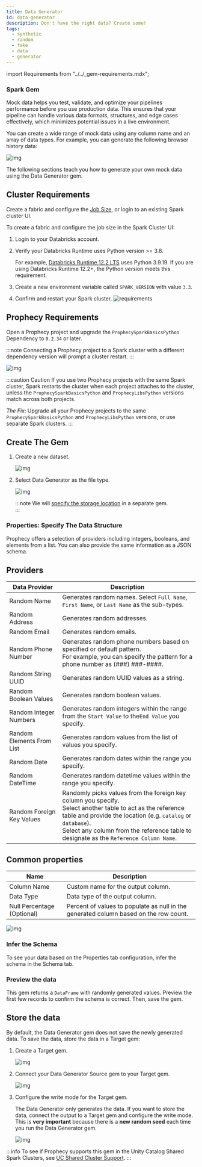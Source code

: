 ```yaml
---
title: Data Generator
id: data-generator
description: Don't have the right data? Create some!
tags:
  - synthetic
  - random
  - fake
  - data
  - generator
---
```


import Requirements from "../../\_gem-requirements.mdx";

<h3><span class="badge">Spark Gem</span></h3>

<Requirements
  packagename="ProphecySparkBasicsPython"
  packageversion="0.2.36"
  scalalib="8.5.0"
  pythonlib="1.9.24"
  packageversion122="Not Supported"
  packageversion143="Not Supported"
  packageversion154="Supported 0.2.36+"
/>

Mock data helps you test, validate, and optimize your pipelines performance before you use production data. This ensures that your pipeline can handle various data formats, structures, and edge cases effectively, which minimizes potential issues in a live environment.

You can create a wide range of mock data using any column name and an array of data types. For example, you can generate the following browser history data:

![img](../../img/synth_0_datasample.png)

The following sections teach you how to generate your own mock data using the Data Generator gem.

## Cluster Requirements

Create a fabric and configure the [Job Size](/docs/administration/Spark-fabrics/databricks/databricks.md), or login to an existing Spark cluster UI.

To create a fabric and configure the job size in the Spark Cluster UI:

1. Login to your Databricks account.
1. Verify your Databricks Runtime uses Python version >= 3.8.

   For example, [Databricks Runtime 12.2 LTS](https://docs.databricks.com/en/release-notes/runtime/12.2lts.html) uses Python 3.9.19. If you are using Databricks Runtime 12.2+, the Python version meets this requirement.

1. Create a new environment variable called `SPARK_VERSION` with value `3.3`.
1. Confirm and restart your Spark cluster.
   ![requirements](../../img/synth_0_1_requirements.png)

## Prophecy Requirements

Open a Prophecy project and upgrade the `ProphecySparkBasicsPython` Dependency to `0.2.34` or later.

:::note
Connecting a Prophecy project to a Spark cluster with a different dependency version will prompt a cluster restart.
:::

![img](../../img/synth_0_2_proph_reqiuirements.png)

:::caution Caution
If you use two Prophecy projects with the same Spark cluster, Spark restarts the cluster when each project attaches to the cluster, unless the `ProphecySparkBasicsPython` and `ProphecyLibsPython` versions match across both projects.

_The Fix:_ Upgrade all your Prophecy projects to the same `ProphecySparkBasicsPython` and `ProphecyLibsPython` versions, or use separate Spark clusters.
:::

## Create The Gem

1. Create a new dataset.

   ![img](../../img/synth_1_new_dataset.png)

2. Select Data Generator as the file type.

   ![img](../../img/synth_2_type.png)

   :::note
   We will [specify the storage location](#store-the-data) in a separate gem.  
   :::

### Properties: Specify The Data Structure

Prophecy offers a selection of providers including integers, booleans, and elements from a list. You can also provide the same information as a JSON schema.

## Providers

| Data Provider             | Description                                                                                                                                                                                                                                                                  |
| ------------------------- | ---------------------------------------------------------------------------------------------------------------------------------------------------------------------------------------------------------------------------------------------------------------------------- |
| Random Name               | Generates random names. Select `Full Name`, `First Name`, or `Last Name` as the sub-types.                                                                                                                                                                                   |
| Random Address            | Generates random addresses.                                                                                                                                                                                                                                                  |
| Random Email              | Generates random emails.                                                                                                                                                                                                                                                     |
| Random Phone Number       | Generates random phone numbers based on specified or default pattern. <br/>For example, you can specify the pattern for a phone number as (###) ###-####.                                                                                                                    |
| Random String UUID        | Generates random UUID values as a string.                                                                                                                                                                                                                                    |
| Random Boolean Values     | Generates random boolean values.                                                                                                                                                                                                                                             |
| Random Integer Numbers    | Generates random integers within the range from the `Start Value` to the`End Value` you specify.                                                                                                                                                                             |
| Random Elements From List | Generates random values from the list of values you specify.                                                                                                                                                                                                                 |
| Random Date               | Generates random dates within the range you specify.                                                                                                                                                                                                                         |
| Random DateTime           | Generates random datetime values within the range you specify.                                                                                                                                                                                                               |
| Random Foreign Key Values | Randomly picks values from the foreign key column you specify. <br/>Select another table to act as the reference table and provide the location (e.g. `catalog` or `database`). <br/>Select any column from the reference table to designate as the `Reference Column Name`. |

## Common properties

| Name                       | Description                                                                           |
| -------------------------- | ------------------------------------------------------------------------------------- |
| Column Name                | Custom name for the output column.                                                    |
| Data Type                  | Data type of the output column.                                                       |
| Null Percentage (Optional) | Percent of values to populate as null in the generated column based on the row count. |

![img](../../img/synth_3_properties.png)

### Infer the Schema

To see your data based on the Properties tab configuration, infer the schema in the Schema tab.

### Preview the data

This gem returns a `DataFrame` with randomly generated values. Preview the first few records to confirm the schema is correct. Then, save the gem.

## Store the data

By default, the Data Generator gem does not save the newly generated data. To save the data, store the data in a Target gem:

1. Create a Target gem.

   ![img](../../img/synth_4_new_target.png)

1. Connect your Data Generator Source gem to your Target gem.

   ![img](../../img/synth_5_connect_target.png)

1. Configure the write mode for the Target gem.

   The Data Generator only generates the data. If you want to store the data, connect the output to a Target gem and configure the write mode.
   This is **very important** because there is a **new random seed** each time you run the Data Generator gem.

   ![img](../../img/synth_6_write_mode.png)

:::info
To see if Prophecy supports this gem in the Unity Catalog Shared Spark Clusters, see [UC Shared Cluster Support](docs/administration/Spark-fabrics/databricks/UCShared.md).
:::
